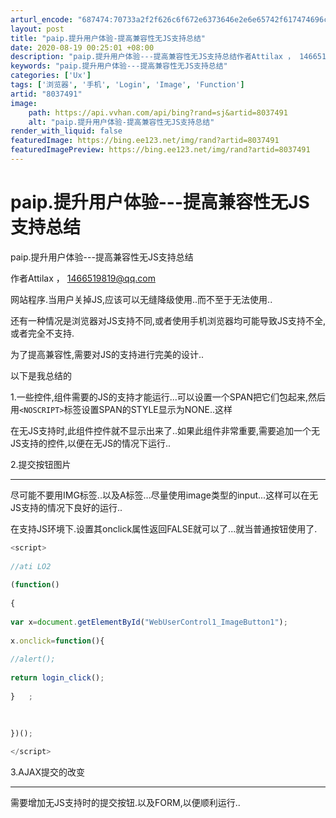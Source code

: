 ```yaml
---
arturl_encode: "687474:70733a2f2f626c6f672e6373646e2e6e65742f617474696c61:782f61727469636c652f64657461696c732f38303337343931"
layout: post
title: "paip.提升用户体验-提高兼容性无JS支持总结"
date: 2020-08-19 00:25:01 +08:00
description: "paip.提升用户体验---提高兼容性无JS支持总结作者Attilax ， 1466519819@q"
keywords: "paip.提升用户体验---提高兼容性无JS支持总结"
categories: ['Ux']
tags: ['浏览器', '手机', 'Login', 'Image', 'Function']
artid: "8037491"
image:
    path: https://api.vvhan.com/api/bing?rand=sj&artid=8037491
    alt: "paip.提升用户体验-提高兼容性无JS支持总结"
render_with_liquid: false
featuredImage: https://bing.ee123.net/img/rand?artid=8037491
featuredImagePreview: https://bing.ee123.net/img/rand?artid=8037491
---
```


# paip.提升用户体验---提高兼容性无JS支持总结

paip.提升用户体验---提高兼容性无JS支持总结

作者Attilax ，
[1466519819@qq.com](mailto:1466519819@qq.com)

网站程序.当用户关掉JS,应该可以无缝降级使用..而不至于无法使用..
  
还有一种情况是浏览器对JS支持不同,或者使用手机浏览器均可能导致JS支持不全,或者完全不支持.
  
为了提高兼容性,需要对JS的支持进行完美的设计..

以下是我总结的

1.一些控件,组件需要的JS的支持才能运行...可以设置一个SPAN把它们包起来,然后用`<NOSCRIPT>`标签设置SPAN的STYLE显示为NONE..这样

在无JS支持时,此组件控件就不显示出来了..如果此组件非常重要,需要追加一个无JS支持的控件,以便在无JS的情况下运行..

2.提交按钮图片
  
----------------------
  
尽可能不要用IMG标签..以及A标签...尽量使用image类型的input...这样可以在无JS支持的情况下良好的运行..
  
在支持JS环境下.设置其onclick属性返回FALSE就可以了...就当普通按钮使用了.
```js  
<script>
  
//ati LO2
  
(function()
  
{
  
var x=document.getElementById("WebUserControl1_ImageButton1");
  
x.οnclick=function(){
  
//alert();
  
return login_click();
  
}   ;
  
  
  
})();

</script>
```

3.AJAX提交的改变
  
--------------------
  
需要增加无JS支持时的提交按钮.以及FORM,以便顺利运行..